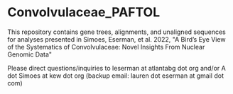 # Convolvulaceae_PAFTOL

This repository contains gene trees, alignments, and unaligned sequences for analyses presented in Simoes, Eserman, et al. 2022, "A Bird’s Eye View of the Systematics
of Convolvulaceae: Novel Insights From Nuclear Genomic Data"

Please direct questions/inquiries to leserman at atlantabg dot org and/or A dot Simoes at kew dot org (backup email: lauren dot eserman at gmail dot com)
